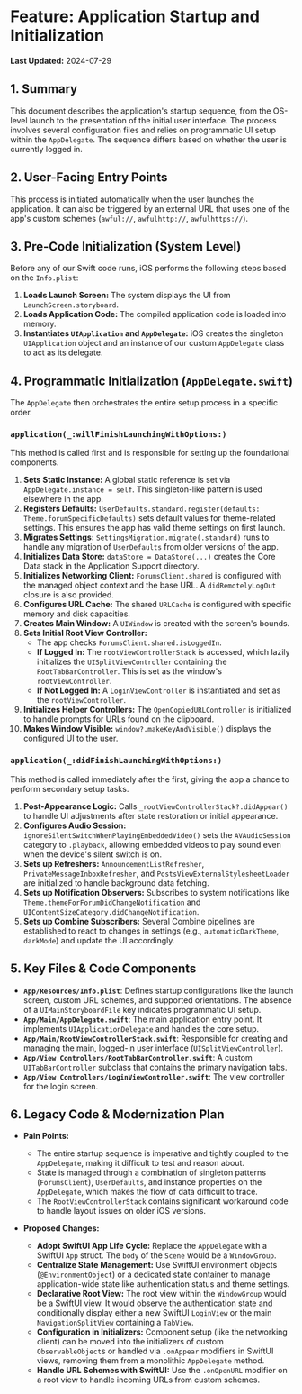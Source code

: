 # Feature: Application Startup and Initialization

**Last Updated:** 2024-07-29

## 1. Summary

This document describes the application's startup sequence, from the OS-level launch to the presentation of the initial user interface. The process involves several configuration files and relies on programmatic UI setup within the `AppDelegate`. The sequence differs based on whether the user is currently logged in.

## 2. User-Facing Entry Points

This process is initiated automatically when the user launches the application. It can also be triggered by an external URL that uses one of the app's custom schemes (`awful://`, `awfulhttp://`, `awfulhttps://`).

## 3. Pre-Code Initialization (System Level)

Before any of our Swift code runs, iOS performs the following steps based on the `Info.plist`:

1.  **Loads Launch Screen:** The system displays the UI from `LaunchScreen.storyboard`.
2.  **Loads Application Code:** The compiled application code is loaded into memory.
3.  **Instantiates `UIApplication` and `AppDelegate`:** iOS creates the singleton `UIApplication` object and an instance of our custom `AppDelegate` class to act as its delegate.

## 4. Programmatic Initialization (`AppDelegate.swift`)

The `AppDelegate` then orchestrates the entire setup process in a specific order.

### `application(_:willFinishLaunchingWithOptions:)`

This method is called first and is responsible for setting up the foundational components.

1.  **Sets Static Instance:** A global static reference is set via `AppDelegate.instance = self`. This singleton-like pattern is used elsewhere in the app.
2.  **Registers Defaults:** `UserDefaults.standard.register(defaults: Theme.forumSpecificDefaults)` sets default values for theme-related settings. This ensures the app has valid theme settings on first launch.
3.  **Migrates Settings:** `SettingsMigration.migrate(.standard)` runs to handle any migration of `UserDefaults` from older versions of the app.
4.  **Initializes Data Store:** `dataStore = DataStore(...)` creates the Core Data stack in the Application Support directory.
5.  **Initializes Networking Client:** `ForumsClient.shared` is configured with the managed object context and the base URL. A `didRemotelyLogOut` closure is also provided.
6.  **Configures URL Cache:** The shared `URLCache` is configured with specific memory and disk capacities.
7.  **Creates Main Window:** A `UIWindow` is created with the screen's bounds.
8.  **Sets Initial Root View Controller:**
    - The app checks `ForumsClient.shared.isLoggedIn`.
    - **If Logged In:** The `rootViewControllerStack` is accessed, which lazily initializes the `UISplitViewController` containing the `RootTabBarController`. This is set as the window's `rootViewController`.
    - **If Not Logged In:** A `LoginViewController` is instantiated and set as the `rootViewController`.
9.  **Initializes Helper Controllers:** The `OpenCopiedURLController` is initialized to handle prompts for URLs found on the clipboard.
10. **Makes Window Visible:** `window?.makeKeyAndVisible()` displays the configured UI to the user.

### `application(_:didFinishLaunchingWithOptions:)`

This method is called immediately after the first, giving the app a chance to perform secondary setup tasks.

1.  **Post-Appearance Logic:** Calls `_rootViewControllerStack?.didAppear()` to handle UI adjustments after state restoration or initial appearance.
2.  **Configures Audio Session:** `ignoreSilentSwitchWhenPlayingEmbeddedVideo()` sets the `AVAudioSession` category to `.playback`, allowing embedded videos to play sound even when the device's silent switch is on.
3.  **Sets up Refreshers:** `AnnouncementListRefresher`, `PrivateMessageInboxRefresher`, and `PostsViewExternalStylesheetLoader` are initialized to handle background data fetching.
4.  **Sets up Notification Observers:** Subscribes to system notifications like `Theme.themeForForumDidChangeNotification` and `UIContentSizeCategory.didChangeNotification`.
5.  **Sets up Combine Subscribers:** Several Combine pipelines are established to react to changes in settings (e.g., `automaticDarkTheme`, `darkMode`) and update the UI accordingly.

## 5. Key Files & Code Components

- **`App/Resources/Info.plist`**: Defines startup configurations like the launch screen, custom URL schemes, and supported orientations. The absence of a `UIMainStoryboardFile` key indicates programmatic UI setup.
- **`App/Main/AppDelegate.swift`**: The main application entry point. It implements `UIApplicationDelegate` and handles the core setup.
- **`App/Main/RootViewControllerStack.swift`**: Responsible for creating and managing the main, logged-in user interface (`UISplitViewController`).
- **`App/View Controllers/RootTabBarController.swift`**: A custom `UITabBarController` subclass that contains the primary navigation tabs.
- **`App/View Controllers/LoginViewController.swift`**: The view controller for the login screen.

## 6. Legacy Code & Modernization Plan

- **Pain Points:**
    - The entire startup sequence is imperative and tightly coupled to the `AppDelegate`, making it difficult to test and reason about.
    - State is managed through a combination of singleton patterns (`ForumsClient`), `UserDefaults`, and instance properties on the `AppDelegate`, which makes the flow of data difficult to trace.
    - The `RootViewControllerStack` contains significant workaround code to handle layout issues on older iOS versions.

- **Proposed Changes:**
    - **Adopt SwiftUI App Life Cycle:** Replace the `AppDelegate` with a SwiftUI `App` struct. The `body` of the `Scene` would be a `WindowGroup`.
    - **Centralize State Management:** Use SwiftUI environment objects (`@EnvironmentObject`) or a dedicated state container to manage application-wide state like authentication status and theme settings.
    - **Declarative Root View:** The root view within the `WindowGroup` would be a SwiftUI view. It would observe the authentication state and conditionally display either a new SwiftUI `LoginView` or the main `NavigationSplitView` containing a `TabView`.
    - **Configuration in Initializers:** Component setup (like the networking client) can be moved into the initializers of custom `ObservableObject`s or handled via `.onAppear` modifiers in SwiftUI views, removing them from a monolithic `AppDelegate` method.
    - **Handle URL Schemes with SwiftUI:** Use the `.onOpenURL` modifier on a root view to handle incoming URLs from custom schemes. 
